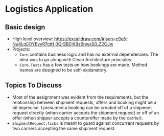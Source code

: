 # Logistics Application
    
## Basic design

* High level overview: https://excalidraw.com/#json=c9u5-Nu4Lq0OYEyyR7gtH,0QrSBDiK9z6nwsS0_Z2CJw
* Projects:
  * `Core` contains business logic and has no external dependencies. The idea was to go along with Clean Architecture principles.
  * `Core.Tests` has a few tests on how bookings are made. Method names are designed to be self-explanatory.


## Topics To Discuss

* Most of the assignment was evident from the requirements, but the relationship between shipment requests, offers and booking might be a bit imprecise. I presumed a booking can be created off of a shipment request directly (when carrier accepts the shipment request) or off of an offer (when shipper accepts a counteroffer made by the carrier).
* `ShipmentRequest.Ticks` is meant to guard against concurrent requests by two carriers accepting the same shipment request.